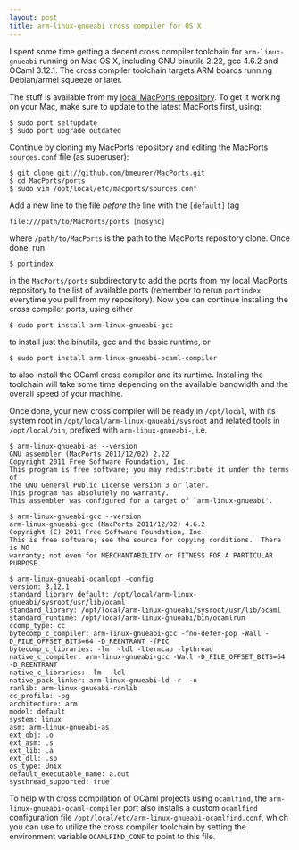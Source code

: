 ```yaml
---
layout: post
title: arm-linux-gnueabi cross compiler for OS X
---
```


I spent some time getting a decent cross compiler toolchain for `arm-linux-gnueabi` running on Mac OS X, including GNU binutils 2.22, gcc 4.6.2 and OCaml 3.12.1. The cross compiler toolchain targets ARM boards running Debian/armel squeeze or later.

The stuff is available from my [local MacPorts repository](https://github.com/bmeurer/MacPorts). To get it working on your Mac, make sure to update to the latest MacPorts first, using:

```
$ sudo port selfupdate
$ sudo port upgrade outdated
```

Continue by cloning my MacPorts repository and editing the MacPorts `sources.conf` file (as superuser):

```
$ git clone git://github.com/bmeurer/MacPorts.git
$ cd MacPorts/ports
$ sudo vim /opt/local/etc/macports/sources.conf
```

Add a new line to the file *before* the line with the `[default]` tag

```
file:///path/to/MacPorts/ports [nosync]
```

where `/path/to/MacPorts` is the path to the MacPorts repository clone. Once done, run

```
$ portindex
```

in the `MacPorts/ports` subdirectory to add the ports from my local MacPorts repository to the list of available ports (remember to rerun `portindex` everytime you pull from my repository). Now you can continue installing the cross compiler ports, using either

```
$ sudo port install arm-linux-gnueabi-gcc
```

to install just the binutils, gcc and the basic runtime, or

```
$ sudo port install arm-linux-gnueabi-ocaml-compiler
```

to also install the OCaml cross compiler and its runtime. Installing the toolchain will take some time depending on the available bandwidth and the overall speed of your machine.

Once done, your new cross compiler will be ready in `/opt/local`, with its system root in `/opt/local/arm-linux-gnueabi/sysroot` and related tools in `/opt/local/bin`, prefixed with `arm-linux-gnueabi-`, i.e.

```
$ arm-linux-gnueabi-as --version
GNU assembler (MacPorts 2011/12/02) 2.22
Copyright 2011 Free Software Foundation, Inc.
This program is free software; you may redistribute it under the terms of
the GNU General Public License version 3 or later.
This program has absolutely no warranty.
This assembler was configured for a target of `arm-linux-gnueabi'.

$ arm-linux-gnueabi-gcc --version
arm-linux-gnueabi-gcc (MacPorts 2011/12/02) 4.6.2
Copyright (C) 2011 Free Software Foundation, Inc.
This is free software; see the source for copying conditions.  There is NO
warranty; not even for MERCHANTABILITY or FITNESS FOR A PARTICULAR PURPOSE.

$ arm-linux-gnueabi-ocamlopt -config
version: 3.12.1
standard_library_default: /opt/local/arm-linux-gnueabi/sysroot/usr/lib/ocaml
standard_library: /opt/local/arm-linux-gnueabi/sysroot/usr/lib/ocaml
standard_runtime: /opt/local/arm-linux-gnueabi/bin/ocamlrun
ccomp_type: cc
bytecomp_c_compiler: arm-linux-gnueabi-gcc -fno-defer-pop -Wall -D_FILE_OFFSET_BITS=64 -D_REENTRANT -fPIC
bytecomp_c_libraries: -lm  -ldl -ltermcap -lpthread
native_c_compiler: arm-linux-gnueabi-gcc -Wall -D_FILE_OFFSET_BITS=64 -D_REENTRANT
native_c_libraries: -lm  -ldl
native_pack_linker: arm-linux-gnueabi-ld -r  -o 
ranlib: arm-linux-gnueabi-ranlib
cc_profile: -pg
architecture: arm
model: default
system: linux
asm: arm-linux-gnueabi-as
ext_obj: .o
ext_asm: .s
ext_lib: .a
ext_dll: .so
os_type: Unix
default_executable_name: a.out
systhread_supported: true
```

To help with cross compilation of OCaml projects using `ocamlfind`, the `arm-linux-gnueabi-ocaml-compiler` port also installs a custom `ocamlfind` configuration file `/opt/local/etc/arm-linux-gnueabi-ocamlfind.conf`, which you can use to utilize the cross compiler toolchain by setting the environment variable `OCAMLFIND_CONF` to point to this file.
